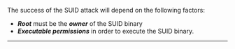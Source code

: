 The success of the SUID attack will depend on the following factors:
- ***Root*** must be the ***owner*** of the SUID binary
- ***Executable permissions*** in order to execute the SUID binary.

***

